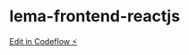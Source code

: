# lema-frontend-reactjs

[Edit in Codeflow ⚡️](https://stackblitz.com/~/github.com/davegaly/lema-frontend-reactjs)
